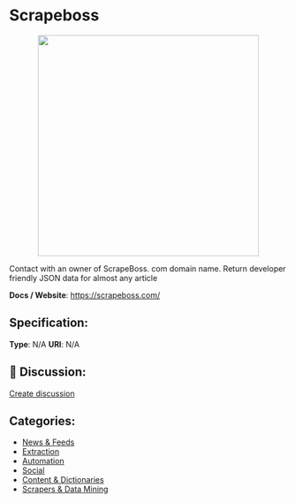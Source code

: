 # Scrapeboss
<p align="center">
    <img width="400" src="https://raw.githubusercontent.com/apis-list/apis-list/main/apis/scrapeboss/logo_256x256.png" />
</p>

Contact with an owner of ScrapeBoss. com domain name. Return developer friendly JSON data for almost any article

**Docs / Website**: https://scrapeboss.com/

## Specification:
**Type**:  N/A 
**URI**:  N/A 

## 💬 Discussion:
[Create discussion](https://github.com/apis-list/apis-list/discussions/new)

## Categories:
- [News & Feeds](https://github.com/apis-list/apis-list#news-and-feeds)
- [Extraction](https://github.com/apis-list/apis-list#extraction)
- [Automation](https://github.com/apis-list/apis-list#automation)
- [Social](https://github.com/apis-list/apis-list#social)
- [Content & Dictionaries](https://github.com/apis-list/apis-list#content-and-dictionaries)
- [Scrapers & Data Mining](https://github.com/apis-list/apis-list#scrapers-and-data-mining)



